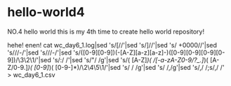 # hello-world4
NO.4 hello world
this is my 4th time to create hello world repository!

hehe!
enen!
cat wc_day6_1.log|sed 's/\[//'|sed 's/\]//'|sed 's/ +0000//'|sed 's/\//-/'|sed 's/\//-/'|sed 's/\([0-9][0-9]\)\(-[A-Z][a-z][a-z]-\)\([0-9][0-9][0-9][0-9]\)/\3\2\1/'|sed 's/:/ /'|sed 's/\"/ /g'|sed 's/\( [A-Z]*\)\( \/[-a-zA-Z0-9\/\?\_\.]*\)\( [A-Z\/0-9\.]*\)\(  [0-9]*\)\( [0-9-]*\)/\2\4\5\1/'|sed 's/  / /g'|sed 's/ /,/g'|sed 's/,/ /;s/,/ /' > wc_day6_1.csv
